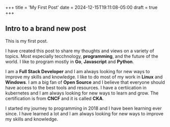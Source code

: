 +++
title = 'My First Post'
date = 2024-12-15T19:11:08-05:00
draft = true
+++

## Intro to a brand new post

This is my first post.

I have created this post to share  my thoughts and views on a variety of topics. Most especially tecchnology, **programming**, and the future of the world. I like to program mostly in **Go**, **Javascript** and **Python**.

I am a **Full Stack Developer** and I am always looking for new ways to improve my skills and knowledge. I like to do most of my work in **Linux** and **Windows**. I am a big fan of **Open Source** and I believe that everyone should have access to the best tools and resources. I have a certiication in kubernetes and I am always looking for new ways to learn and grow. The certification is from **CNCF** and it is called **CKA**.

I started my journey to programming in 2018 and I have been learning ever since.  I have learned a lot and I am always looking for new ways to improve my skills and knowledge.

